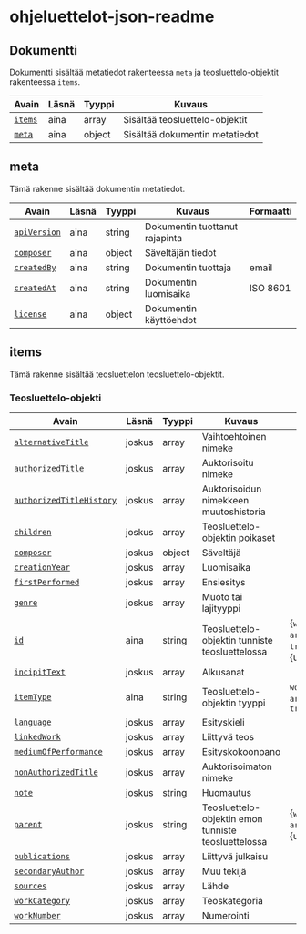 # ohjeluettelot-json-readme

## Dokumentti

Dokumentti sisältää metatiedot rakenteessa `meta` ja teosluettelo-objektit rakenteessa `items`.

| Avain | Läsnä | Tyyppi | Kuvaus |
| --- | --- | --- | --- |
| [`items`](#items) | aina  | array | Sisältää teosluettelo-objektit |
| [`meta`](#meta) | aina | object | Sisältää dokumentin metatiedot |

## meta

Tämä rakenne sisältää dokumentin metatiedot.

| Avain | Läsnä | Tyyppi | Kuvaus | Formaatti |
| --- | --- | --- | --- | --- |
| [`apiVersion`](meta/apiVersion.md) | aina | string |  Dokumentin tuottanut rajapinta |  |
| [`composer`](meta/composer.md) | aina | object | Säveltäjän tiedot |  |
| [`createdBy`](meta/createdBy.md) | aina | string |  Dokumentin tuottaja | email |
| [`createdAt`](meta/createdAt.md) | aina | string |  Dokumentin luomisaika | ISO 8601 |
| [`license`](meta/license.md) | aina | object |  Dokumentin käyttöehdot |  |


## items

Tämä rakenne sisältää teosluettelon teosluettelo-objektit.

### Teosluettelo-objekti

| Avain | Läsnä | Tyyppi | Kuvaus | Formaatti |
| --- | --- | --- | --- | --- |
| [`alternativeTitle`](items/alternativeTitle.md) | joskus | array | Vaihtoehtoinen nimeke | |
| [`authorizedTitle`](items/authorizedTitle.md) | joskus | array | Auktorisoitu nimeke  | |
| [`authorizedTitleHistory`](items/authorizedTitleHistory.md) | joskus | array | Auktorisoidun nimekkeen muutoshistoria | |
| [`children`](items/children.md) | joskus | array | Teosluettelo-objektin poikaset  | |
| [`composer`](items/composer.md) | joskus | object | Säveltäjä | |
| [`creationYear`](items/creationYear.md) | joskus | array | Luomisaika | |
| [`firstPerformed`](items/firstPerformed.md) | joskus | array | Ensiesitys | |
| [`genre`](items/genre.md) | joskus | array | Muoto tai lajityyppi | |
| [`id`](items/id.md) | aina  | string | Teosluettelo-objektin tunniste teosluettelossa | {`work` \| `part` \| `arrangement` \| `translation`}-{uuid} |
| [`incipitText`](items/incipitText.md) | joskus | array | Alkusanat | |
| [`itemType`](items/itemType.md) | aina | string | Teosluettelo-objektin tyyppi | `work` \| `part` \| `arrangement` \| `translation`  |
| [`language`](items/language.md) | joskus | array | Esityskieli | |
| [`linkedWork`](items/linkedWork.md) | joskus | array | Liittyvä teos | |
| [`mediumOfPerformance`](items/mediumOfPerformance.md) | joskus | array | Esityskokoonpano | |
| [`nonAuthorizedTitle`](items/nonAuthorizedTitle.md) | joskus | array | Auktorisoimaton nimeke | |
| [`note`](items/note.md) | joskus | string | Huomautus | |
| [`parent`](items/parent.md) | joskus  | string | Teosluettelo-objektin emon tunniste teosluettelossa | {`work` \| `part` \| `arrangement`}-{uuid} |
| [`publications`](items/publications.md) | joskus  | array | Liittyvä julkaisu | |
| [`secondaryAuthor`](items/secondaryAuthor.md) | joskus | array | Muu tekijä | |
| [`sources`](items/sources.md) | joskus  | array | Lähde | |
| [`workCategory`](items/workCategory.md) | joskus | array | Teoskategoria | |
| [`workNumber`](items/workNumber.md) | joskus  | array | Numerointi | |
